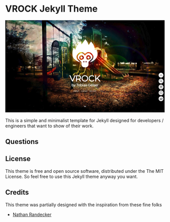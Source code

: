 # VROCK Jekyll Theme

![](./screen.jpg)

This is a simple and minimalist template for Jekyll designed for developers / engineers that want to show of their work.

## Questions

## License

This theme is free and open source software, distributed under the The MIT License. So feel free to use this Jekyll theme anyway you want.

## Credits

This theme was partially designed with the inspiration from these fine folks
- [Nathan Randecker](https://github.com/nrandecker/particle)
